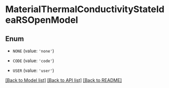 # MaterialThermalConductivityStateIdeaRSOpenModel


## Enum

* `NONE` (value: `'none'`)

* `CODE` (value: `'code'`)

* `USER` (value: `'user'`)

[[Back to Model list]](../README.md#documentation-for-models) [[Back to API list]](../README.md#documentation-for-api-endpoints) [[Back to README]](../README.md)


